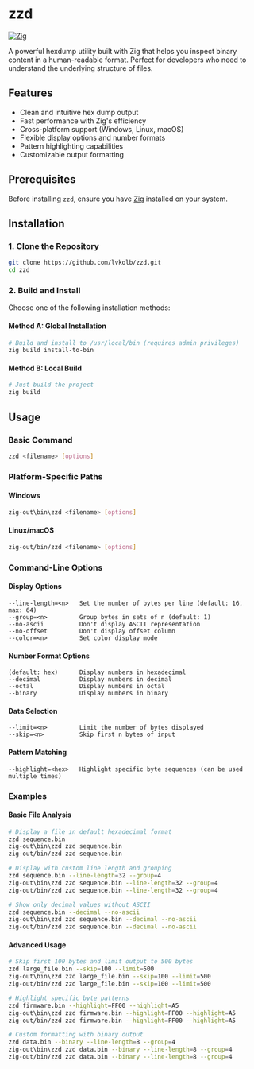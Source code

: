 # zzd

[![Zig](https://img.shields.io/badge/Made%20with-Zig-%23F7A41D)](https://ziglang.org)

A powerful hexdump utility built with Zig that helps you inspect binary content in a human-readable format. Perfect for developers who need to understand the underlying structure of files.

## Features

- Clean and intuitive hex dump output
- Fast performance with Zig's efficiency
- Cross-platform support (Windows, Linux, macOS)
- Flexible display options and number formats
- Pattern highlighting capabilities
- Customizable output formatting

## Prerequisites

Before installing `zzd`, ensure you have [Zig](https://ziglang.org/download/) installed on your system.

## Installation

### 1. Clone the Repository

```bash
git clone https://github.com/lvkolb/zzd.git
cd zzd
```

### 2. Build and Install

Choose one of the following installation methods:

#### Method A: Global Installation

```bash
# Build and install to /usr/local/bin (requires admin privileges)
zig build install-to-bin
```

#### Method B: Local Build

```bash
# Just build the project
zig build
```

## Usage

### Basic Command

```bash
zzd <filename> [options]
```

### Platform-Specific Paths

#### Windows
```bash
zig-out\bin\zzd <filename> [options]
```

#### Linux/macOS
```bash
zig-out/bin/zzd <filename> [options]
```

### Command-Line Options

#### Display Options
```
--line-length=<n>   Set the number of bytes per line (default: 16, max: 64)
--group=<n>         Group bytes in sets of n (default: 1)
--no-ascii          Don't display ASCII representation
--no-offset         Don't display offset column
--color=<n>         Set color display mode
```

#### Number Format Options
```
(default: hex)      Display numbers in hexadecimal
--decimal           Display numbers in decimal
--octal             Display numbers in octal
--binary            Display numbers in binary
```

#### Data Selection
```
--limit=<n>         Limit the number of bytes displayed
--skip=<n>          Skip first n bytes of input
```

#### Pattern Matching
```
--highlight=<hex>   Highlight specific byte sequences (can be used multiple times)
```

### Examples

#### Basic File Analysis
```bash
# Display a file in default hexadecimal format
zzd sequence.bin
zig-out\bin\zzd zzd sequence.bin
zig-out/bin/zzd zzd sequence.bin

# Display with custom line length and grouping
zzd sequence.bin --line-length=32 --group=4
zig-out\bin\zzd zzd sequence.bin --line-length=32 --group=4
zig-out/bin/zzd zzd sequence.bin --line-length=32 --group=4

# Show only decimal values without ASCII
zzd sequence.bin --decimal --no-ascii
zig-out\bin\zzd zzd sequence.bin --decimal --no-ascii
zig-out/bin/zzd zzd sequence.bin --decimal --no-ascii
```

#### Advanced Usage
```bash
# Skip first 100 bytes and limit output to 500 bytes
zzd large_file.bin --skip=100 --limit=500
zig-out\bin\zzd zzd large_file.bin --skip=100 --limit=500
zig-out/bin/zzd zzd large_file.bin --skip=100 --limit=500

# Highlight specific byte patterns
zzd firmware.bin --highlight=FF00 --highlight=A5
zig-out\bin\zzd zzd firmware.bin --highlight=FF00 --highlight=A5
zig-out/bin/zzd zzd firmware.bin --highlight=FF00 --highlight=A5

# Custom formatting with binary output
zzd data.bin --binary --line-length=8 --group=4
zig-out\bin\zzd zzd data.bin --binary --line-length=8 --group=4
zig-out/bin/zzd zzd data.bin --binary --line-length=8 --group=4
```
